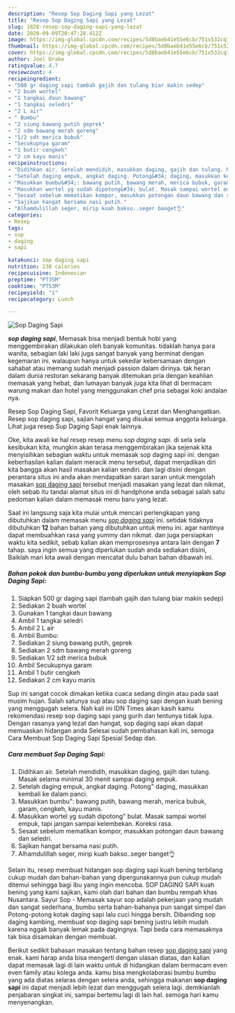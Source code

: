 ```yaml
---
description: "Resep Sop Daging Sapi yang Lezat"
title: "Resep Sop Daging Sapi yang Lezat"
slug: 1828-resep-sop-daging-sapi-yang-lezat
date: 2020-09-09T20:47:28.412Z
image: https://img-global.cpcdn.com/recipes/5d8baeb41e55e6cb/751x532cq70/sop-daging-sapi-foto-resep-utama.jpg
thumbnail: https://img-global.cpcdn.com/recipes/5d8baeb41e55e6cb/751x532cq70/sop-daging-sapi-foto-resep-utama.jpg
cover: https://img-global.cpcdn.com/recipes/5d8baeb41e55e6cb/751x532cq70/sop-daging-sapi-foto-resep-utama.jpg
author: Joel Drake
ratingvalue: 4.7
reviewcount: 4
recipeingredient:
- "500 gr daging sapi tambah gajih dan tulang biar makin sedep"
- "2 buah wortel"
- "1 tangkai daun bawang"
- "1 tangkai seledri"
- "2 L air"
- " Bumbu"
- "2 siung bawang putih geprek"
- "2 sdm bawang merah goreng"
- "1/2 sdt merica bubuk"
- "Secukupnya garam"
- "1 butir cengkeh"
- "2 cm kayu manis"
recipeinstructions:
- "Didihkan air. Setelah mendidih, masukkan daging, gajih dan tulang. Masak selama minimal 30 menit sampai daging empuk."
- "Setelah daging empuk, angkat daging. Potong&#34; daging, masukkan kembali ke dalam panci."
- "Masukkan bumbu&#34;: bawang putih, bawang merah, merica bubuk, garam, cengkeh, kayu manis."
- "Masukkan wortel yg sudah dipotong&#34; bulat. Masak sampai wortel empuk, tapi jangan sampai kelembekan. Koreksi rasa."
- "Sesaat sebelum mematikan kompor, masukkan potongan daun bawang dan seledri."
- "Sajikan hangat bersama nasi putih."
- "Alhamdulillah seger, mirip kuah bakso..seger banget👌"
categories:
- Resep
tags:
- sop
- daging
- sapi

katakunci: sop daging sapi 
nutrition: 238 calories
recipecuisine: Indonesian
preptime: "PT35M"
cooktime: "PT53M"
recipeyield: "1"
recipecategory: Lunch

---
```



![Sop Daging Sapi](https://img-global.cpcdn.com/recipes/5d8baeb41e55e6cb/751x532cq70/sop-daging-sapi-foto-resep-utama.jpg)

<b><i>sop daging sapi</i></b>, Memasak bisa menjadi bentuk hobi yang menggembirakan dilakukan oleh banyak komunitas. tidaklah hanya para wanita, sebagian laki laki juga sangat banyak yang berminat dengan kegemaran ini. walaupun hanya untuk sekedar kebersamaan dengan sahabat atau memang sudah menjadi passion dalam dirinya. tak heran dalam dunia restoran sekarang banyak ditemukan pria dengan keahlian memasak yang hebat, dan lumayan banyak juga kita lihat di bermacam warung makan dan hotel yang menggunakan chef pria sebagai koki andalan nya.

Resep Sop Daging Sapi, Favorit Keluarga yang Lezat dan Menghangatkan. Resep sop daging sapi, sajian hangat yang disukai semua anggota keluarga. Lihat juga resep Sup Daging Sapi enak lainnya.

Oke, kita awali ke hal resep resep menu <i>sop daging sapi</i>. di sela sela kesibukan kita, mungkin akan terasa menggembirakan jika sejenak kita menyisihkan sebagian waktu untuk memasak sop daging sapi ini. dengan keberhasilan kalian dalam meracik menu tersebut, dapat menjadikan diri kita bangga akan hasil masakan kalian sendiri. dan lagi disini dengan perantara situs ini anda akan mendapatkan saran saran untuk mengolah masakan <u>sop daging sapi</u> tersebut menjadi masakan yang lezat dan nikmat, oleh sebab itu tandai alamat situs ini di handphone anda sebagai salah satu pedoman kalian dalam memasak menu baru yang lezat.


Saat ini langsung saja kita mulai untuk mencari perlengkapan yang dibutuhkan dalam memasak menu <u><i>sop daging sapi</i></u> ini. setidak tidaknya dibutuhkan <b>12</b> bahan bahan yang dibutuhkan untuk menu ini. agar nantinya dapat membuahkan rasa yang yummy dan nikmat. dan juga persiapkan waktu kita sedikit, sebab kalian akan memprosesnya antara lain dengan <b>7</b> tahap. saya ingin semua yang diperlukan sudah anda sediakan disini, Baiklah mari kita awali dengan mencatat dulu bahan bahan dibawah ini.

<!--inarticleads1-->

##### Bahan pokok dan bumbu-bumbu yang diperlukan untuk menyiapkan Sop Daging Sapi:

1. Siapkan 500 gr daging sapi (tambah gajih dan tulang biar makin sedep)
1. Sediakan 2 buah wortel
1. Gunakan 1 tangkai daun bawang
1. Ambil 1 tangkai seledri
1. Ambil 2 L air
1. Ambil  Bumbu:
1. Sediakan 2 siung bawang putih, geprek
1. Sediakan 2 sdm bawang merah goreng
1. Sediakan 1/2 sdt merica bubuk
1. Ambil Secukupnya garam
1. Ambil 1 butir cengkeh
1. Sediakan 2 cm kayu manis


Sup ini sangat cocok dimakan ketika cuaca sedang dingin atau pada saat musim hujan. Salah satunya sup atau sop daging sapi dengan kuah bening yang menggugah selera. Nah kali ini IDN Times akan kasih kamu rekomendasi resep sop daging sapi yang gurih dan tentunya tidak lupa. Dengan rasanya yang lezat dan hangat, sop daging sapi akan dapat memuaskan hidangan anda Selesai sudah pembahasan kali ini, semoga Cara Membuat Sop Daging Sapi Spesial Sedap dan. 

<!--inarticleads2-->

##### Cara membuat Sop Daging Sapi:

1. Didihkan air. Setelah mendidih, masukkan daging, gajih dan tulang. Masak selama minimal 30 menit sampai daging empuk.
1. Setelah daging empuk, angkat daging. Potong&#34; daging, masukkan kembali ke dalam panci.
1. Masukkan bumbu&#34;: bawang putih, bawang merah, merica bubuk, garam, cengkeh, kayu manis.
1. Masukkan wortel yg sudah dipotong&#34; bulat. Masak sampai wortel empuk, tapi jangan sampai kelembekan. Koreksi rasa.
1. Sesaat sebelum mematikan kompor, masukkan potongan daun bawang dan seledri.
1. Sajikan hangat bersama nasi putih.
1. Alhamdulillah seger, mirip kuah bakso..seger banget👌


Selain itu, resep membuat hidangan sop daging sapi kuah bening terbilang cukup mudah dan bahan-bahan yang dipergunakannya pun cukup mudah ditemui sehingga bagi ibu yang ingin mencoba. SOP DAGING SAPI kuah bening yang kami sajikan, kami olah dari bahan dan bumbu rempah khas Nusantara. Sayur Sop - Memasak sayur sop adalah pekerjaan yang mudah dan sangat sederhana, bumbu serta bahan-bahanya pun sangat simpel dan Potong-potong kotak daging sapi lalu cuci hingga bersih. Dibanding sop daging kambing, membuat sop daging sapi bening justru lebih mudah karena nggak banyak lemak pada dagingnya. Tapi beda cara memasaknya tak bisa disamakan dengan membuat. 

Berikut sedikit bahasan masakan tentang bahan resep <u>sop daging sapi</u> yang enak. kami harap anda bisa mengerti dengan ulasan diatas, dan kalian dapat memasak lagi di lain waktu untuk di hidangkan dalam bermacam even even family atau kolega anda. kamu bisa mengkolaborasi bumbu bumbu yang ada diatas selaras dengan selera anda, sehingga makanan <b>sop daging sapi</b> ini dapat menjadi lebih lezat dan menggugah selera lagi. demikianlah penjabaran singkat ini, sampai bertemu lagi di lain hal. semoga hari kamu menyenangkan.
